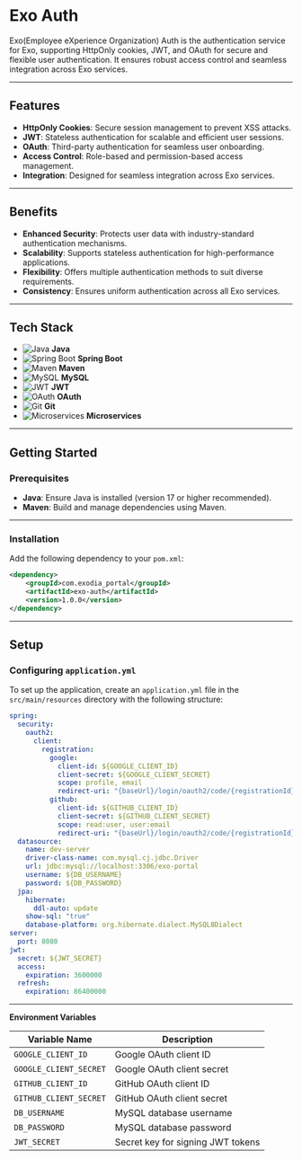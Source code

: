 # Exo Auth

Exo(Employee eXperience Organization) Auth is the authentication service for Exo, supporting HttpOnly cookies, JWT, and OAuth for secure and flexible user authentication. It ensures robust access control and seamless integration across Exo services.

---

## Features

- **HttpOnly Cookies**: Secure session management to prevent XSS attacks.
- **JWT**: Stateless authentication for scalable and efficient user sessions.
- **OAuth**: Third-party authentication for seamless user onboarding.
- **Access Control**: Role-based and permission-based access management.
- **Integration**: Designed for seamless integration across Exo services.

---

## Benefits

- **Enhanced Security**: Protects user data with industry-standard authentication mechanisms.
- **Scalability**: Supports stateless authentication for high-performance applications.
- **Flexibility**: Offers multiple authentication methods to suit diverse requirements.
- **Consistency**: Ensures uniform authentication across all Exo services.

---

## Tech Stack

- ![Java](https://img.shields.io/badge/Java-ED8B00?style=for-the-badge&logo=java&logoColor=white) **Java**
- ![Spring Boot](https://img.shields.io/badge/Spring%20Boot-6DB33F?style=for-the-badge&logo=springboot&logoColor=white) **Spring Boot**
- ![Maven](https://img.shields.io/badge/Maven-C71A36?style=for-the-badge&logo=apachemaven&logoColor=white) **Maven**
- ![MySQL](https://img.shields.io/badge/MySQL-4479A1?style=for-the-badge&logo=mysql&logoColor=white) **MySQL**
- ![JWT](https://img.shields.io/badge/JWT-000000?style=for-the-badge&logo=jsonwebtokens&logoColor=white) **JWT**
- ![OAuth](https://img.shields.io/badge/OAuth-3C873A?style=for-the-badge&logo=oauth&logoColor=white) **OAuth**
- ![Git](https://img.shields.io/badge/Git-F05032?style=for-the-badge&logo=git&logoColor=white) **Git**
- ![Microservices](https://img.shields.io/badge/Microservices-FF5733?style=for-the-badge&logo=microservices&logoColor=white) **Microservices**

---

## Getting Started

### Prerequisites

- **Java**: Ensure Java is installed (version 17 or higher recommended).
- **Maven**: Build and manage dependencies using Maven.

---

### Installation

Add the following dependency to your `pom.xml`:

```xml
<dependency>
    <groupId>com.exodia_portal</groupId>
    <artifactId>exo-auth</artifactId>
    <version>1.0.0</version>
</dependency>
```


---

## Setup

### Configuring `application.yml`

To set up the application, create an `application.yml` file in the `src/main/resources` directory with the following structure:

```yaml
spring:
  security:
    oauth2:
      client:
        registration:
          google:
            client-id: ${GOOGLE_CLIENT_ID}
            client-secret: ${GOOGLE_CLIENT_SECRET}
            scope: profile, email
            redirect-uri: "{baseUrl}/login/oauth2/code/{registrationId}"
          github:
            client-id: ${GITHUB_CLIENT_ID}
            client-secret: ${GITHUB_CLIENT_SECRET}
            scope: read:user, user:email
            redirect-uri: "{baseUrl}/login/oauth2/code/{registrationId}"
  datasource:
    name: dev-server
    driver-class-name: com.mysql.cj.jdbc.Driver
    url: jdbc:mysql://localhost:3306/exo-portal
    username: ${DB_USERNAME}
    password: ${DB_PASSWORD}
  jpa:
    hibernate:
      ddl-auto: update
    show-sql: "true"
    database-platform: org.hibernate.dialect.MySQL8Dialect
server:
  port: 8080
jwt:
  secret: ${JWT_SECRET}
  access:
    expiration: 3600000
  refresh:
    expiration: 86400000
```

---

**Environment Variables**

| Variable Name         | Description                          |
|-----------------------|--------------------------------------|
| `GOOGLE_CLIENT_ID`    | Google OAuth client ID              |
| `GOOGLE_CLIENT_SECRET`| Google OAuth client secret          |
| `GITHUB_CLIENT_ID`    | GitHub OAuth client ID              |
| `GITHUB_CLIENT_SECRET`| GitHub OAuth client secret          |
| `DB_USERNAME`         | MySQL database username             |
| `DB_PASSWORD`         | MySQL database password             |
| `JWT_SECRET`          | Secret key for signing JWT tokens   |
